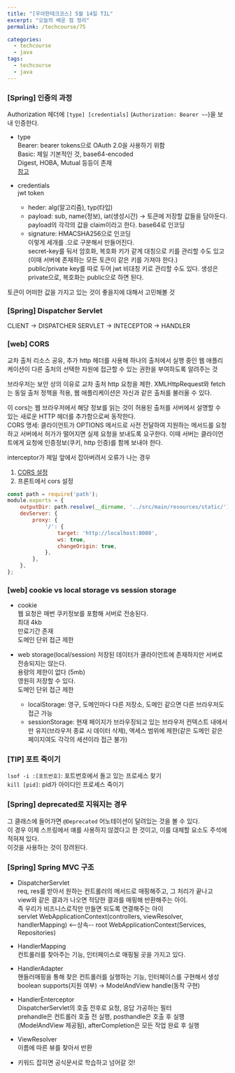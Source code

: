 ```yaml
---
title: "[우아한테크코스] 5월 14일 TIL"
excerpt: "오늘의 배운 점 정리"
permalink: /techcourse/75

categories:
  - techcourse
  - java
tags:
  - techcourse  
  - java
---  
```


### [Spring] 인증의 과정  
Authorization 헤더에 `[type] [credentials]` (`Authorization: Bearer ~~`)을 보내 인증한다.  

- type  
Bearer: bearer tokens으로 OAuth 2.0을 사용하기 위함  
Basic: 제일 기본적인 것, base64-encoded  
Digest, HOBA, Mutual 등등이 존재  
[참고](https://developer.mozilla.org/ko/docs/Web/HTTP/Authentication)  

- credentials  
jwt token
    - heder: alg(알고리즘), typ(타입)  
    - payload: sub, name(정보), iat(생성시간) -> 토큰에 저장할 값들을 담아둔다. payload의 각각의 값을 claim이라고 한다. base64로 인코딩  
    - signature: HMACSHA256으로 인코딩  
    이렇게 세개를 .으로 구분해서 만들어진다.  
    secret-key를 둬서 암호화, 복호화 키가 같게 대칭으로 키를 관리할 수도 있고(이때 서버에 존재하는 모든 토큰이 같은 키를 가져야 한다.)  
    public/private key를 따로 두어 jwt 비대칭 키로 관리할 수도 있다. 생성은 private으로, 복호화는 public으로 하면 된다.  

토큰이 어떠한 값을 가지고 있는 것이 좋을지에 대해서 고민해볼 것  

### [Spring] Dispatcher Servlet  
CLIENT -> DISPATCHER SERVLET -> INTECEPTOR -> HANDLER  

### [web] CORS
교차 출처 리소스 공유, 추가 http 헤더를 사용해 하나의 출처에서 실행 중인 웹 애플리케이션이 다른 출처의 선택한 자원에 접근할 수 있는 권한을 부여하도록 알려주는 것  

브라우저는 보안 상의 이유로 교차 출처 http 요청을 제한.  XMLHttpRequest와 fetch는 동일 출처 정책을 적용, 웹 애플리케이션은 자신과 같은 출처를 불러올 수 있다.  

이 cors는 웹 브라우저에서 해당 정보를 읽는 것이 허용된 출처를 서버에서 설명할 수 있는 새로운 HTTP 헤더를 추가함으로써 동작한다.  
CORS 명세: 클라이언트가 OPTIONS 메서드로 사전 전달하여 지원하는 메서드를 요청하고 서버에서 허가가 떨어지면 실제 요청을 보내도록 요구한다. 이때 서버는 클라이언트에게 요청에 인증정보(쿠키, http 인증)를 함께 보내야 한다.  

interceptor가 제일 앞에서 잡아버려서 오류가 나는 경우  
1. [CORS 설정](https://gist.github.com/keesun/2245179)  
2. 프론트에서 cors 설정  
```js
const path = require('path');
module.exports = {
    outputDir: path.resolve(__dirname, '../src/main/resources/static/'),
    devServer: {
        proxy: {
            '/': {
                target: 'http://localhost:8080',
                ws: true,
                changeOrigin: true,
            },
        },
    },
};
```  

### [web] cookie vs local storage vs session storage  
- cookie  
웹 요청은 매번 쿠키정보를 포함해 서버로 전송된다.  
최대 4kb  
만료기간 존재  
도메인 단위 접근 제한  

- web storage(local/session)
저장된 데이터가 클라이언트에 존재하지만 서버로 전송되지는 않는다.  
용량의 제한이 없다 (5mb)  
영원히 저장할 수 있다.  
도메인 단위 접근 제한  
    - localStorage: 영구, 도메인마다 다른 저장소, 도메인 같으면 다른 브라우저도 접근 가능  
    - sessionStorage: 현재 페이지가 브라우징되고 있는 브라우저 컨텍스트 내에서만 유지(브라우저 종료 시 데이터 삭제), 액세스 범위에 제한(같은 도메인 같은 페이지여도 각각의 세션이라 접근 불가)  


### [TIP] 포트 죽이기  
`lsof -i :[포트번호]`: 포트번호에서 돌고 있는 프로세스 찾기  
`kill [pid]`: pid가 아이디인 프로세스 죽이기  

### [Spring] deprecated로 지워지는 경우  
그 클래스에 들어가면 `@Deprecated` 어노테이션이 달려있는 것을 볼 수 있다.  
이 경우 이제 스프링에서 얘를 사용하지 않겠다고 한 것이고, 이를 대체할 요소도 주석에 적혀져 있다.  
이것을 사용하는 것이 장려된다.  

### [Spring] Spring MVC 구조  
- DispatcherServlet  
req, res를 받아서 원하는 컨트롤러의 메서드로 매핑해주고, 그 처리가 끝나고 view와 같은 결과가 나오면 적당한 결과를 매핑해 반환해주는 아이.  
즉 우리가 비즈니스로직만 만들면 되도록 연결해주는 아이  
servlet WebApplicationContext(controllers, viewResolver, handlerMapping) <--상속-- root WebApplicationContext(Services, Repositories)  

- HandlerMapping  
컨트롤러를 찾아주는 기능, 인터페이스로 매핑될 곳을 가지고 있다.  

- HandlerAdapter  
핸들러매핑을 통해 찾은 컨트롤러를 실행하는 기능, 인터페이스를 구현해서 생성  
boolean supports(지원 여부) -> ModelAndView handle(동작 구현)  

- HandlerEnterceptor  
DispatcherServlet의 호출 전후로 요청, 응답 가공하는 필터  
prehandle은 컨트롤러 호출 전 실행, posthandle은 호출 후 실행(ModelAndView 제공됨), afterCompletion은 모든 작업 완료 후 실행      

- ViewResolver  
이름에 따른 뷰를 찾아서 반환  


+ 키워드 잡히면 공식문서로 학습하고 넘어갈 것!  